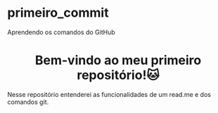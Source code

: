 # primeiro_commit
Aprendendo os comandos do GitHub
<h1 align="center">Bem-vindo ao meu primeiro repositório!🐱</h1>
<P">Nesse repositório entenderei as funcionalidades de um read.me e dos comandos git.</P>
